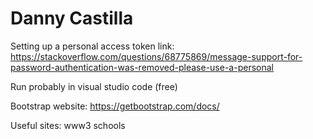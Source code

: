 # Danny Castilla

Setting up a personal access token link:
https://stackoverflow.com/questions/68775869/message-support-for-password-authentication-was-removed-please-use-a-personal

Run probably in visual studio code (free)

Bootstrap website:
https://getbootstrap.com/docs/

Useful sites:
www3 schools

